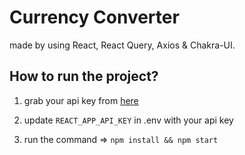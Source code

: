 # Currency Converter

made by using React, React Query, Axios & Chakra-UI. 




## How to run the project?

1. grab your api key from [here](https://apilayer.com/marketplace/fixer-api)

2. update `REACT_APP_API_KEY` in .env with your api key

3. run the command => `npm install && npm start`
